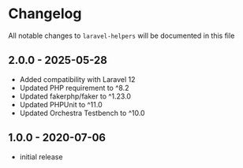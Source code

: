 # Changelog

All notable changes to `laravel-helpers` will be documented in this file

## 2.0.0 - 2025-05-28

- Added compatibility with Laravel 12
- Updated PHP requirement to ^8.2
- Updated fakerphp/faker to ^1.23.0
- Updated PHPUnit to ^11.0
- Updated Orchestra Testbench to ^10.0

## 1.0.0 - 2020-07-06

- initial release

